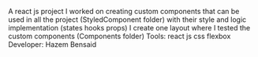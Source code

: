 A react js project
I worked on creating custom components that can be used in all the project (StyledComponent folder) with their style and logic implementation (states hooks props)
I create one layout where I tested the custom components (Components folder)
Tools: react js css flexbox
Developer: Hazem Bensaid
